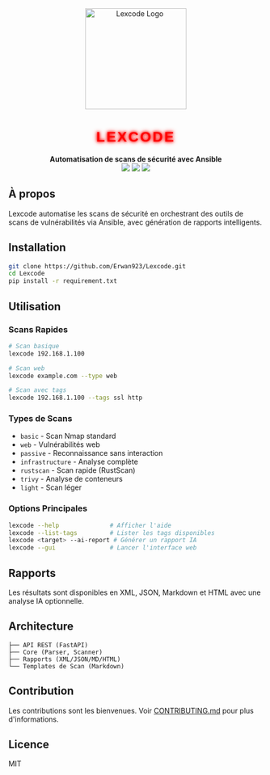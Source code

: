 <div align="center">
  <img src="assets/images/noun-anime-5257669.svg" width="200" alt="Lexcode Logo"/>
</div>

<h1 align="center"><span style="color: #FF0000; font-family: 'Blender Pro', 'Orbitron', sans-serif; text-shadow: 0 0 5px #FF0000, 0 0 10px #FF0000; letter-spacing: 3px; font-weight: bold;">LEXCODE</span></h1>

<div align="center">
  <strong>Automatisation de scans de sécurité avec Ansible</strong><br>
  <img src="https://img.shields.io/badge/python-3.9+-blue.svg"/>
  <img src="https://img.shields.io/badge/license-MIT-green.svg"/>
  <img src="https://img.shields.io/badge/security-scanning-red.svg"/>
</div>

## À propos
Lexcode automatise les scans de sécurité en orchestrant des outils de scans de vulnérabilités via Ansible, avec génération de rapports intelligents.

## Installation
```bash
git clone https://github.com/Erwan923/Lexcode.git
cd Lexcode
pip install -r requirement.txt
```

## Utilisation

### Scans Rapides
```bash
# Scan basique
lexcode 192.168.1.100

# Scan web
lexcode example.com --type web

# Scan avec tags
lexcode 192.168.1.100 --tags ssl http
```

### Types de Scans
- `basic` - Scan Nmap standard
- `web` - Vulnérabilités web
- `passive` - Reconnaissance sans interaction
- `infrastructure` - Analyse complète
- `rustscan` - Scan rapide (RustScan)
- `trivy` - Analyse de conteneurs
- `light` - Scan léger

### Options Principales
```bash
lexcode --help              # Afficher l'aide
lexcode --list-tags         # Lister les tags disponibles
lexcode <target> --ai-report # Générer un rapport IA
lexcode --gui               # Lancer l'interface web
```

## Rapports
Les résultats sont disponibles en XML, JSON, Markdown et HTML avec une analyse IA optionnelle.

## Architecture
```
├── API REST (FastAPI)
├── Core (Parser, Scanner)
├── Rapports (XML/JSON/MD/HTML)
└── Templates de Scan (Markdown)
```

## Contribution
Les contributions sont les bienvenues. Voir [CONTRIBUTING.md](CONTRIBUTING.md) pour plus d'informations.

## Licence
MIT
